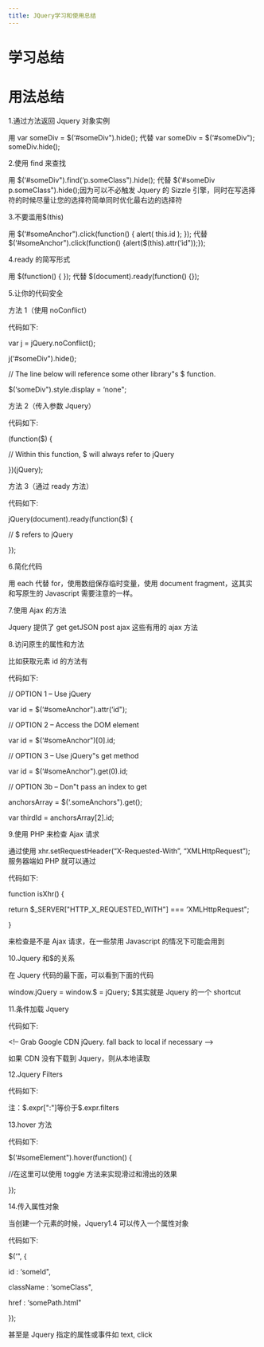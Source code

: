 ```yaml
---
title: JQuery学习和使用总结
---
```


# 学习总结

# 用法总结

1.通过方法返回 Jquery 对象实例

用 var someDiv = $(‘#someDiv").hide(); 代替 var someDiv = $(‘#someDiv"); someDiv.hide();

2.使用 find 来查找

用 $(‘#someDiv").find(‘p.someClass").hide(); 代替 $(‘#someDiv p.someClass").hide();因为可以不必触发 Jquery 的 Sizzle 引擎，同时在写选择符的时候尽量让您的选择符简单同时优化最右边的选择符

3.不要滥用$(this)

用 $(‘#someAnchor").click(function() {  alert( this.id );  }); 代替 $(‘#someAnchor").click(function() {alert($(this).attr(‘id"));});

4.ready 的简写形式

用 $(function() { }); 代替 $(document).ready(function() {});

5.让你的代码安全

方法 1（使用 noConflict）

代码如下:

var j = jQuery.noConflict();

j(‘#someDiv").hide();

// The line below will reference some other library"s $ function.

$(‘someDiv").style.display = ‘none";

方法 2（传入参数 Jquery）

代码如下:

(function($) {

// Within this function, $ will always refer to jQuery

})(jQuery);

方法 3（通过 ready 方法）

代码如下:

jQuery(document).ready(function($) {

// $ refers to jQuery

});

6.简化代码

用 each 代替 for，使用数组保存临时变量，使用 document fragment，这其实和写原生的 Javascript 需要注意的一样。

7.使用 Ajax 的方法

Jquery 提供了 get getJSON post ajax 这些有用的 ajax 方法

8.访问原生的属性和方法

比如获取元素 id 的方法有

代码如下:

// OPTION 1 – Use jQuery

var id = $(‘#someAnchor").attr(‘id");

// OPTION 2 – Access the DOM element

var id = $(‘#someAnchor")[0].id;

// OPTION 3 – Use jQuery"s get method

var id = $(‘#someAnchor").get(0).id;

// OPTION 3b – Don"t pass an index to get

anchorsArray = $(‘.someAnchors").get();

var thirdId = anchorsArray[2].id;

9.使用 PHP 来检查 Ajax 请求

通过使用 xhr.setRequestHeader(“X-Requested-With”, “XMLHttpRequest”); 服务器端如 PHP 就可以通过

代码如下:

function isXhr() {

return $\_SERVER["HTTP_X_REQUESTED_WITH"] === ‘XMLHttpRequest";

}

来检查是不是 Ajax 请求，在一些禁用 Javascript 的情况下可能会用到

10.Jquery 和$的关系

在 Jquery 代码的最下面，可以看到下面的代码

window.jQuery = window.$ = jQuery; $其实就是 Jquery 的一个 shortcut

11.条件加载 Jquery

代码如下:

<!– Grab Google CDN jQuery. fall back to local if necessary –>

<script src=”http://ajax.googleapis.com/ajax/libs/jquery/1.4.2/jquery.min.js”></script>

<script>!window.jQuery && document.write(‘<script src=”js/jquery-1.4.2.min.js”><\/script>")</script>

如果 CDN 没有下载到 Jquery，则从本地读取

12.Jquery Filters

代码如下:

<script>

$(‘p:first").data(‘info", ‘value"); // populates $"s data object to have something to work with

$.extend(

jQuery.expr[":"], {

block: function(elem) {

return $(elem).css(“display”) === “block”;

},

hasData : function(elem) {

return !$.isEmptyObject( $(elem).data() );

}

}

);

$(“p:hasData”).text(“has data”); // grabs paras that have data attached

$(“p:block”).text(“are block level”); // grabs only paragraphs that have a display of “block”

</script>

注：$.expr[":"]等价于$.expr.filters

13.hover 方法

代码如下:

$(‘#someElement").hover(function() {

//在这里可以使用 toggle 方法来实现滑过和滑出的效果

});

14.传入属性对象

当创建一个元素的时候，Jquery1.4 可以传入一个属性对象

代码如下:

$(‘</a>", {

id : ‘someId",

className : ‘someClass",

href : ‘somePath.html"

});

甚至是 Jquery 指定的属性或事件如 text, click
